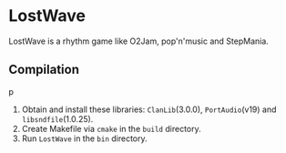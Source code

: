 LostWave
========

LostWave is a rhythm game like O2Jam, pop'n'music and StepMania.


Compilation
------------
p
1. Obtain and install these libraries: `ClanLib`(3.0.0), `PortAudio`(v19) and `libsndfile`(1.0.25).
2. Create Makefile via `cmake` in the `build` directory.
3. Run `LostWave` in the `bin` directory.
